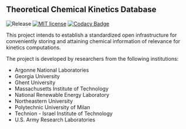 ## Theoretical Chemical Kinetics Database

![Release](https://img.shields.io/badge/version-0.1.0-blue.svg)
[![MIT license](http://img.shields.io/badge/license-MIT-brightgreen.svg)](http://opensource.org/licenses/MIT)
[![Codacy Badge](https://api.codacy.com/project/badge/Grade/182c36129b154bce945d26eb6fd4ede0)](https://www.codacy.com/app/TCKDB/TCKDB?utm_source=github.com&amp;utm_medium=referral&amp;utm_content=tckdb/TCKDB&amp;utm_campaign=Badge_Grade)

This project intends to establish a standardized open infrastructure for
conveniently storing and attaining chemical information of relevance for
kinetics computations.

The project is developed by researchers from the following institutions:

*   Argonne National Laboratories
*   Georgia University
*   Ghent University
*   Massachusetts Institute of Technology
*   National Renewable Energy Laboratory
*   Northeastern University
*   Polytechnic University of Milan
*   Technion - Israel Institute of Technology
*   U.S. Army Research Laboratories
